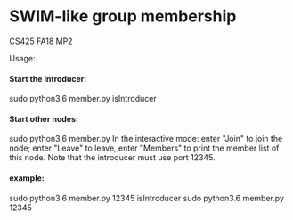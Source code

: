 # SWIM-like group membership

CS425 FA18 MP2

Usage:
#### Start the Introducer:
sudo python3.6 member.py <port> isIntroducer
#### Start other nodes:
sudo python3.6 member.py <port>
In the interactive mode: enter "Join" to join the node; enter "Leave" to leave, enter "Members" to print the member list of this node. 
Note that the introducer must use port 12345.
#### example:
sudo python3.6 member.py 12345 isIntroducer
sudo python3.6 member.py 12345
